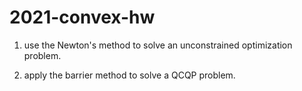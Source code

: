 # 2021-convex-hw

1. use the Newton's method to solve an unconstrained optimization problem.

2. apply the barrier method to solve a QCQP problem.
